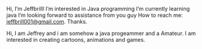 Hi, I’m Jeffbrilll 
I’m interested in Java programming
I’m currently learning java
I’m looking forward to assistance from you guy
How to reach me: jeffbrill001@gmail.com.
Thanks.

<!---
JeffBrill/JeffBrill is a ✨ special ✨ repository because its `README.md` (this file) appears on your GitHub profile.
You can click the Preview link to take a look at your changes.
--->
Hi, I am Jeffrey and i am somehow a java progeammer and a Amateur. I am interested in creating cartoons, animations and games.
